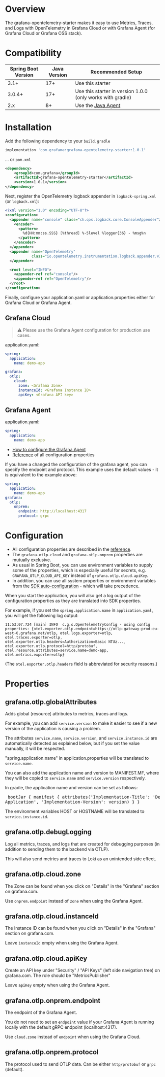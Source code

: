 # Overview

The grafana-opentelemetry-starter makes it easy to use Metrics, Traces, and Logs with OpenTelemetry
in Grafana Cloud or with Grafana Agent (for Grafana Cloud or Grafana OSS stack).

# Compatibility

| Spring Boot Version | Java Version | Recommended Setup                                                                        |
|---------------------|--------------|------------------------------------------------------------------------------------------|
| 3.1+                | 17+          | Use this starter                                                                         |
| 3.0.4+              | 17+          | Use this starter in version 1.0.0 (only works with gradle)                               |
| 2.x                 | 8+           | Use the [Java Agent](https://grafana.com/docs/opentelemetry/instrumentation/java-agent/) |

# Installation

Add the following dependency to your `build.gradle`

```groovy
implementation 'com.grafana:grafana-opentelemetry-starter:1.0.1'
```

... or `pom.xml`

```xml
<dependency>
    <groupId>com.grafana</groupId>
    <artifactId>grafana-opentelemetry-starter</artifactId>
    <version>1.0.1</version>
</dependency>
```

Next, register the OpenTelemetry logback appender in `logback-spring.xml` (or `logback.xml`):

```xml
<?xml version="1.0" encoding="UTF-8"?>
<configuration>
  <appender name="console" class="ch.qos.logback.core.ConsoleAppender">
    <encoder>
      <pattern>
        %d{HH:mm:ss.SSS} [%thread] %-5level %logger{36} - %msg%n
      </pattern>
    </encoder>
  </appender>
  <appender name="OpenTelemetry"
            class="io.opentelemetry.instrumentation.logback.appender.v1_0.OpenTelemetryAppender">
  </appender>

  <root level="INFO">
    <appender-ref ref="console"/>
    <appender-ref ref="OpenTelemetry"/>
  </root>
</configuration>
```

Finally, configure your application.yaml or application.properties either for Grafana Cloud or Grafana Agent.

## Grafana Cloud

> ⚠️ Please use the Grafana Agent configuration for production use cases.

application.yaml:

```yaml
spring:
  application:
    name: demo-app

grafana:
  otlp:
    cloud:
      zone: <Grafana Zone>
      instanceId: <Grafana Instance ID>
      apiKey: <Grafana API key>
```

## Grafana Agent

application.yaml:

```yaml
spring:
  application:
    name: demo-app
```

- [How to configure the Grafana Agent](https://grafana.com/docs/opentelemetry/instrumentation/grafana-agent/)
- [Reference](#properties) of all configuration properties

If you have a changed the configuration of the grafana agent,
you can specify the endpoint and protocol.
This example uses the default values - it is equivalent to the example above:

```yaml
spring:
  application:
    name: demo-app
grafana:
  otlp:
    onprem:
      endpoint: http://localhost:4317
      protocol: grpc
```

# Configuration

- All configuration properties are described in the [reference](#properties).
- The `grafana.otlp.cloud` and `grafana.otlp.onprem` properties are mutually exclusive.
- As usual in Spring Boot, you can use environment variables to supply some of the properties, which is especially
  useful for secrets, e.g. `GRAFANA_OTLP_CLOUD_API_KEY` instead of `grafana.otlp.cloud.apiKey`.
- In addition, you can use all system properties or environment variables from the
  [SDK auto-configuration](https://github.com/open-telemetry/opentelemetry-java/tree/main/sdk-extensions/autoconfigure) -
  which will take precedence.

When you start the application, you will also get a log output of the configuration properties as they are translated into SDK properties.

For example, if you set the `spring.application.name` in `application.yaml`,
you will get the following log output:

```
11:53:07.724 [main] INFO  c.g.o.OpenTelemetryConfig - using config properties: {otel.exporter.otlp.endpoint=https://otlp-gateway-prod-eu-west-0.grafana.net/otlp, otel.logs.exporter=otlp, otel.traces.exporter=otlp, otel.exporter.otlp.headers=Authorization=Basic NTUz..., otel.exporter.otlp.protocol=http/protobuf, otel.resource.attributes=service.name=demo-app, otel.metrics.exporter=otlp}
```

(The `otel.exporter.otlp.headers` field is abbreviated for security reasons.)

# Properties

## grafana.otlp.globalAttributes

Adds global (resource) attributes to metrics, traces and logs.

For example, you can add `service.version` to make it easier to see if a new version of the application is causing a problem.

The attributes `service.name`, `service.version`, and `service.instance.id` are automatically detected as explained below, but if you set the value manually, it will be respected.

"spring.application.name" in application.properties will be translated to `service.name`.

You can also add the application name and version to MANIFEST.MF, where they will be copied to `service.name` and `service.version` respectively.

In gradle, the application name and version can be set as follows: <pre> bootJar { manifest { attributes('Implementation-Title': 'Demo Application', 'Implementation-Version': version) } } </pre> The environment variables HOST or HOSTNAME will be translated to `service.instance.id`.

## grafana.otlp.debugLogging

Log all metrics, traces, and logs that are created for debugging purposes (in addition to sending them to the backend via OTLP).

This will also send metrics and traces to Loki as an unintended side effect.

## grafana.otlp.cloud.zone

The Zone can be found when you click on "Details" in the "Grafana" section on grafana.com.

Use `onprem.endpoint` instead of `zone` when using the Grafana Agent.

## grafana.otlp.cloud.instanceId

The Instance ID can be found when you click on "Details" in the "Grafana" section on grafana.com.

Leave `instanceId` empty when using the Grafana Agent.

## grafana.otlp.cloud.apiKey

Create an API key under "Security" / "API Keys" (left side navigation tree) on grafana.com. The role should be "MetricsPublisher"

Leave `apiKey` empty when using the Grafana Agent.

## grafana.otlp.onprem.endpoint

The endpoint of the Grafana Agent.

You do not need to set an `endpoint` value if your Grafana Agent is running locally with the default gRPC endpoint (localhost:4317).

Use `cloud.zone` instead of `endpoint` when using the Grafana Cloud.

## grafana.otlp.onprem.protocol

The protocol used to send OTLP data. Can be either `http/protobuf` or `grpc` (default).
